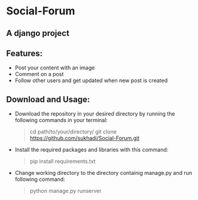 # Social-Forum
## A django project
## Features:

 - Post your content with an image</li>
 - Comment on a post</li>
 - Follow other users and get updated when new post is created</li>

## Download and Usage:

- Download the repository in your desired directory by running the following commands in your terminal:
    >cd path/to/your/directory/
    >git clone https://github.com/sukhadj/Social-Forum.git
 
- Install the required packages and libraries with this command:
    >pip install requirements.txt
-   Change working directory to the directory containig manage.py and run following command:
    >python manage.py runserver
 
